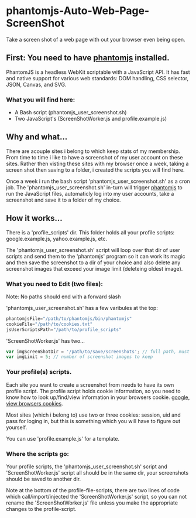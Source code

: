 # phantomjs-Auto-Web-Page-ScreenShot
Take a screen shot of a web page with out your browser even being open.

## First: You need to have [phantomjs](http://phantomjs.org/) installed.
PhantomJS is a headless WebKit scriptable with a JavaScript API. It has fast and native support for various web standards: DOM handling, CSS selector, JSON, Canvas, and SVG.

### What you will find here:
* A Bash script (phantomjs_user_screenshot.sh)
* Two JavaScript's (ScreenShotWorker.js and profile.example.js)

## Why and what...
There are acouple sites i belong to which keep stats of my membership. From time to time i like to have a screenshot of my user account on these sites. Rather then visting these sites with my browser once a week, taking a screen shot then saving to a folder, i created the scripts you will find here.

Once a week i run the bash script 'phantomjs_user_screenshot.sh' as a cron job. The 'phantomjs_user_screenshot.sh' in-turn will trigger [phantomjs](http://phantomjs.org/) to run the JavaScript files, automaticly log into my user accounts, take a screenshot and save it to a folder of my choice.

## How it works...
There is a 'profile_scripts' dir. This folder holds all your profile scripts: google.example.js, yahoo.example.js, etc.

The 'phantomjs_user_screenshot.sh' script will loop over that dir of user scripts and send them to the 'phantomjs' program so it can work its magic and then save the screenshot to a dir of your choice and also delete any screenshot images that exceed your image limit (deleteing oldest image).

### What you need to Edit (two files):
Note: No paths should end with a forward slash

'phantomjs_user_screenshot.sh' has a few varibules at the top:
```javascript
phantomjsFile="/path/to/phantomjs/bin/phantomjs"
cookieFile="/path/to/cookies.txt"
jsUserScriptsPath="/path/to/profile_scripts"
```

'ScreenShotWorker.js' has two...
```javascript
var imgScreenShotDir = '/path/to/save/screenshots'; // full path, must NOT end with forward slash
var imgLimit = 5; // number of screenshot images to keep
```

### Your profile(s) scripts.
Each site you want to create a screenshot from needs to have its own profile script. The profile script holds cookie information, so you need to know how to look up/find/view information in your browsers cookie. [google, view browsers cookies](https://www.google.com/search?q=view+your+cookies+in+different+browsers).

Most sites (which i belong to) use two or three cookies: session, uid and pass for loging in, but this is something which you will have to figure out yourself.

You can use 'profile.example.js' for a template.


### Where the scripts go:
Your profile scripts, the 'phantomjs_user_screenshot.sh' script and 'ScreenShotWorker.js' script all should be in the same dir, your screenshots should be saved to another dir.

Note at the bottom of the profile-file-scripts, there are two lines of code which call/import/injected the 'ScreenShotWorker.js' script, so you can not rename the 'ScreenShotWorker.js' file unless you make the appropriate changes to the profile-script.




